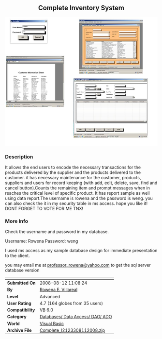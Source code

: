 ﻿<div align="center">

## Complete Inventory System

<img src="PIC20088112313103274.jpg">
</div>

### Description

It allows the end users to encode the necessary transactions for the products delivered by the supplier and the products delivered to the customer. it has necessary maintenance for the customer, products, suppliers and users for record keeping (with add, edit, delete, save, find and cancel button).Counts the remaining item and prompt messages when in reaches the critical level of specific product. It has report sample as well using data report.The username is rowena and the password is weng. you can also check the it in my security table in ms access. hope you like it! DONT FORGET TO VOTE FOR ME TNX!
 
### More Info
 
Check the username and password in my database.

Username: Rowena Password: weng

I used ms access as my sample database design for immediate presentation to the client.

you may email me at professor_rowena@yahoo.com to get the sql server database version


<span>             |<span>
---                |---
**Submitted On**   |2008-08-12 11:08:24
**By**             |[Rowena E\. Villareal](https://github.com/Planet-Source-Code/PSCIndex/blob/master/ByAuthor/rowena-e-villareal.md)
**Level**          |Advanced
**User Rating**    |4.7 (164 globes from 35 users)
**Compatibility**  |VB 6\.0
**Category**       |[Databases/ Data Access/ DAO/ ADO](https://github.com/Planet-Source-Code/PSCIndex/blob/master/ByCategory/databases-data-access-dao-ado__1-6.md)
**World**          |[Visual Basic](https://github.com/Planet-Source-Code/PSCIndex/blob/master/ByWorld/visual-basic.md)
**Archive File**   |[Complete\_I2123308112008\.zip](https://github.com/Planet-Source-Code/rowena-e-villareal-complete-inventory-system__1-70950/archive/master.zip)








